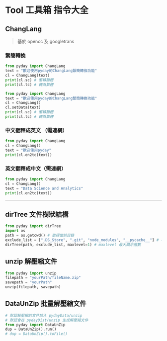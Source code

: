 # Tool 工具箱 指令大全
## ChangLang
> 基於 opencc 及 googletrans

### 䌓簡轉換
```python
from pyday import ChangLang
text = "歡迎使用pyday的ChangLang䌓簡轉換功能"
cl = ChangLang(text)
print(cl.sc) # 繁轉簡體
print(cl.tc) # 轉為繁體
```

```python
from pyday import ChangLang
text = "歡迎使用pyday的ChangLang䌓簡轉換功能"
cl = ChangLang()
cl.setData(text)
print(cl.sc) # 繁轉簡體
print(cl.tc) # 轉為繁體
```

### 中文翻釋成英文 （需連網）
```python
from pyday import ChangLang
cl = ChangLang()
text = "歡迎使用pyday"
print(cl.en2tc(text))
```

### 英文翻釋成中文（需連網）
```python
from pyday import ChangLang
cl = ChangLang()
text = "Data Science and Analytics"
print(cl.en2tc(text))
```

---

## dirTree 文件樹狀結構

```python
from pyday import dirTree
import os
path = os.getcwd() # 取得當前目錄
exclude_list = [".DS_Store", ".git", "node_modules", "__pycache__"] # 不想顯示的文件
dirTree(path, exclude_list, maxlevel=1) # maxlevel 最大顯示層數
```

## unzip 解壓縮文件
```python
from pyday import unzip
filepath = "yourPath/fileName.zip"
savepath = "yourPath"
unzip(filepath, savepath)
```

## DataUnZip 批量解壓縮文件
```python
# 默認解壓縮的文件放入 pydayData/unzip
# 默認會在 pydayDist/unzip 生成解壓縮文件
from pyday import DataUnZip
dup = DataUnZip().run()
# dup = DataUnZip().toFile()
```
